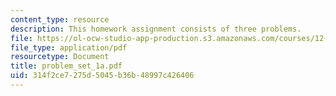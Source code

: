 ```yaml
---
content_type: resource
description: This homework assignment consists of three problems.
file: https://ol-ocw-studio-app-production.s3.amazonaws.com/courses/12-808-introduction-to-observational-physical-oceanography-fall-2004/314f2ce7275d5045b36b48997c426406_problem_set_1a.pdf
file_type: application/pdf
resourcetype: Document
title: problem_set_1a.pdf
uid: 314f2ce7-275d-5045-b36b-48997c426406
---
```

